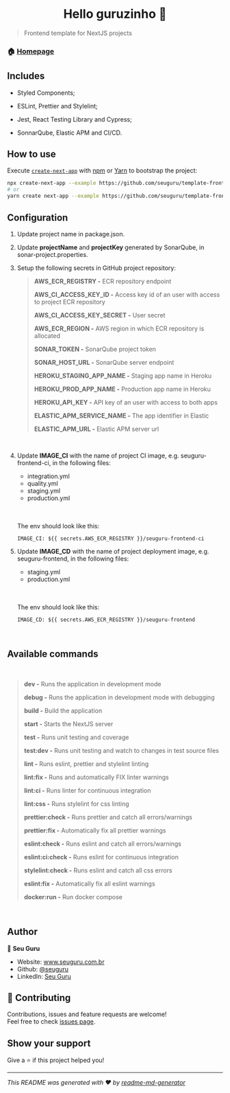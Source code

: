 <h1 align="center">Hello guruzinho 👋</h1>
<p>
</p>

> Frontend template for NextJS projects

### 🏠 [Homepage](https://www.seuguru.com.br)

## Includes

* Styled Components;

* ESLint, Prettier and Stylelint;

* Jest, React Testing Library and Cypress;

* SonnarQube, Elastic APM and CI/CD.

## How to use

Execute [`create-next-app`](https://github.com/vercel/next.js/tree/canary/packages/create-next-app) with [npm](https://docs.npmjs.com/cli/init) or [Yarn](https://yarnpkg.com/lang/en/docs/cli/create/) to bootstrap the project:

```bash
npx create-next-app --example https://github.com/seuguru/template-frontend-nextjs project_name
# or
yarn create next-app --example https://github.com/seuguru/template-frontend-nextjs project_name
```

## Configuration

1. Update project name in package.json.

2. Update **projectName** and **projectKey** generated by SonarQube, in sonar-project.properties.

3. Setup the following secrets in GitHub project repository:
    > **AWS_ECR_REGISTRY -** ECR repository endpoint
    >
    > **AWS_CI_ACCESS_KEY_ID -** Access key id of an user with access to project ECR repository
    >
    > **AWS_CI_ACCESS_KEY_SECRET -** User secret
    >
    > **AWS_ECR_REGION -** AWS region in which ECR repository is allocated
    >
    > **SONAR_TOKEN -** SonarQube project token
    >
    > **SONAR_HOST_URL -** SonarQube server endpoint
    >
    > **HEROKU_STAGING_APP_NAME -** Staging app name in Heroku
    >
    > **HEROKU_PROD_APP_NAME -** Production app name in Heroku
    >
    > **HEROKU_API_KEY -** API key of an user with access to both apps
    >
    > **ELASTIC_APM_SERVICE_NAME -** The app identifier in Elastic
    >
    > **ELASTIC_APM_URL -** Elastic APM server url

<br/>

4. Update **IMAGE_CI** with the name of project CI image, e.g. seuguru-frontend-ci, in the following files:
    * integration.yml
    * quality.yml
    * staging.yml
    * production.yml
    <br/>
    <br/>
    
    The env should look like this:
    
    `IMAGE_CI: ${{ secrets.AWS_ECR_REGISTRY }}/seuguru-frontend-ci`

5. Update **IMAGE_CD** with the name of project deployment image, e.g. seuguru-frontend, in the following files:
    * staging.yml
    * production.yml
    <br/>
    <br/>

    The env should look like this:
        
    `IMAGE_CD: ${{ secrets.AWS_ECR_REGISTRY }}/seuguru-frontend`

<br/>

## Available commands
<br/>

> **dev -** Runs the application in development mode
> 
> **debug -** Runs the application in development mode with debugging
> 
> **build -** Build the application
> 
> 
> **start -** Starts the NextJS server
> 
> **test -** Runs unit testing and coverage
> 
> **test:dev -** Runs unit testing and watch to changes in test source files
> 
> **lint -** Runs eslint, prettier and stylelint linting
> 
> **lint:fix -** Runs and automatically FIX linter warnings
> 
> **lint:ci -** Runs linter for continuous integration
> 
> **lint:css -** Runs stylelint for css linting
> 
> **prettier:check -** Runs prettier and catch all errors/warnings
> 
> **prettier:fix -** Automatically fix all prettier warnings
> 
> **eslint:check -** Runs eslint and catch all errors/warnings
> 
> **eslint:ci:check -** Runs eslint for continuous integration
> 
> **stylelint:check -** Runs eslint and catch all css errors
> 
> **eslint:fix -** Automatically fix all eslint warnings
> 
> **docker:run -** Run docker compose

<br/>

## Author

👤 **Seu Guru**

* Website: www.seuguru.com.br
* Github: [@seuguru](https://github.com/seuguru)
* LinkedIn: [Seu Guru](https://www.linkedin.com\/company\/seu-guru)

## 🤝 Contributing

Contributions, issues and feature requests are welcome!<br />Feel free to check [issues page](https://github.com/seuguru/template-frontend-nextjs/issues). 

## Show your support

Give a ⭐️ if this project helped you!

***
_This README was generated with ❤️ by [readme-md-generator](https://github.com/kefranabg/readme-md-generator)_